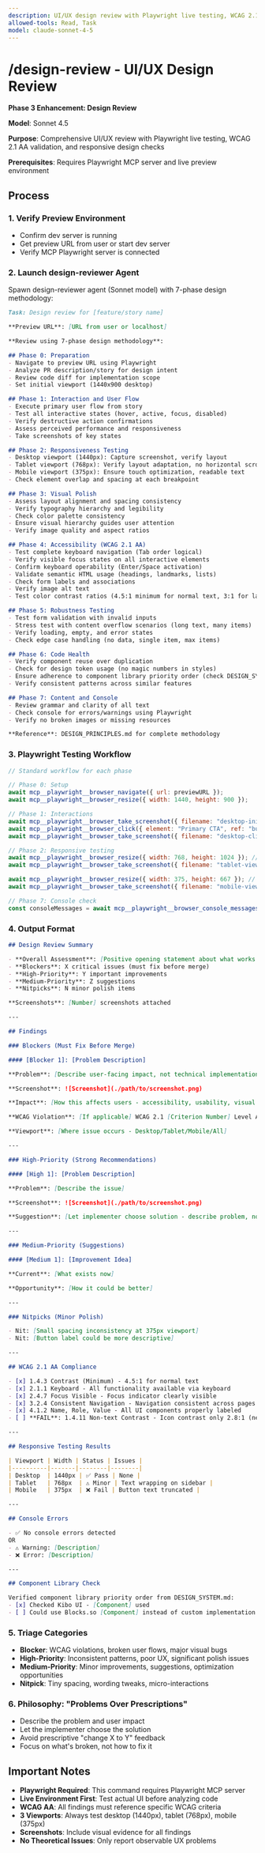 ```yaml
---
description: UI/UX design review with Playwright live testing, WCAG 2.1 AA validation, and responsive design checks
allowed-tools: Read, Task
model: claude-sonnet-4-5
---
```


# /design-review - UI/UX Design Review

**Phase 3 Enhancement: Design Review**

**Model**: Sonnet 4.5

**Purpose**: Comprehensive UI/UX review with Playwright live testing, WCAG 2.1 AA validation, and responsive design checks

**Prerequisites**: Requires Playwright MCP server and live preview environment

## Process

### 1. Verify Preview Environment

- Confirm dev server is running
- Get preview URL from user or start dev server
- Verify MCP Playwright server is connected

### 2. Launch design-reviewer Agent

Spawn design-reviewer agent (Sonnet model) with 7-phase design methodology:

```markdown
Task: Design review for [feature/story name]

**Preview URL**: [URL from user or localhost]

**Review using 7-phase design methodology**:

## Phase 0: Preparation
- Navigate to preview URL using Playwright
- Analyze PR description/story for design intent
- Review code diff for implementation scope
- Set initial viewport (1440x900 desktop)

## Phase 1: Interaction and User Flow
- Execute primary user flow from story
- Test all interactive states (hover, active, focus, disabled)
- Verify destructive action confirmations
- Assess perceived performance and responsiveness
- Take screenshots of key states

## Phase 2: Responsiveness Testing
- Desktop viewport (1440px): Capture screenshot, verify layout
- Tablet viewport (768px): Verify layout adaptation, no horizontal scroll
- Mobile viewport (375px): Ensure touch optimization, readable text
- Check element overlap and spacing at each breakpoint

## Phase 3: Visual Polish
- Assess layout alignment and spacing consistency
- Verify typography hierarchy and legibility
- Check color palette consistency
- Ensure visual hierarchy guides user attention
- Verify image quality and aspect ratios

## Phase 4: Accessibility (WCAG 2.1 AA)
- Test complete keyboard navigation (Tab order logical)
- Verify visible focus states on all interactive elements
- Confirm keyboard operability (Enter/Space activation)
- Validate semantic HTML usage (headings, landmarks, lists)
- Check form labels and associations
- Verify image alt text
- Test color contrast ratios (4.5:1 minimum for normal text, 3:1 for large text)

## Phase 5: Robustness Testing
- Test form validation with invalid inputs
- Stress test with content overflow scenarios (long text, many items)
- Verify loading, empty, and error states
- Check edge case handling (no data, single item, max items)

## Phase 6: Code Health
- Verify component reuse over duplication
- Check for design token usage (no magic numbers in styles)
- Ensure adherence to component library priority order (check DESIGN_SYSTEM.md)
- Verify consistent patterns across similar features

## Phase 7: Content and Console
- Review grammar and clarity of all text
- Check console for errors/warnings using Playwright
- Verify no broken images or missing resources

**Reference**: DESIGN_PRINCIPLES.md for complete methodology
```

### 3. Playwright Testing Workflow

```javascript
// Standard workflow for each phase

// Phase 0: Setup
await mcp__playwright__browser_navigate({ url: previewURL });
await mcp__playwright__browser_resize({ width: 1440, height: 900 });

// Phase 1: Interactions
await mcp__playwright__browser_take_screenshot({ filename: "desktop-initial.png" });
await mcp__playwright__browser_click({ element: "Primary CTA", ref: "button[data-testid='cta']" });
await mcp__playwright__browser_take_screenshot({ filename: "desktop-clicked.png" });

// Phase 2: Responsive testing
await mcp__playwright__browser_resize({ width: 768, height: 1024 }); // Tablet
await mcp__playwright__browser_take_screenshot({ filename: "tablet-view.png" });

await mcp__playwright__browser_resize({ width: 375, height: 667 }); // Mobile
await mcp__playwright__browser_take_screenshot({ filename: "mobile-view.png" });

// Phase 7: Console check
const consoleMessages = await mcp__playwright__browser_console_messages({ onlyErrors: true });
```

### 4. Output Format

```markdown
## Design Review Summary

- **Overall Assessment**: [Positive opening statement about what works well]
- **Blockers**: X critical issues (must fix before merge)
- **High-Priority**: Y important improvements
- **Medium-Priority**: Z suggestions
- **Nitpicks**: N minor polish items

**Screenshots**: [Number] screenshots attached

---

## Findings

### Blockers (Must Fix Before Merge)

#### [Blocker 1]: [Problem Description]

**Problem**: [Describe user-facing impact, not technical implementation]

**Screenshot**: ![Screenshot](./path/to/screenshot.png)

**Impact**: [How this affects users - accessibility, usability, visual hierarchy]

**WCAG Violation**: [If applicable] WCAG 2.1 [Criterion Number] Level AA

**Viewport**: [Where issue occurs - Desktop/Tablet/Mobile/All]

---

### High-Priority (Strong Recommendations)

#### [High 1]: [Problem Description]

**Problem**: [Describe the issue]

**Screenshot**: ![Screenshot](./path/to/screenshot.png)

**Suggestion**: [Let implementer choose solution - describe problem, not prescription]

---

### Medium-Priority (Suggestions)

#### [Medium 1]: [Improvement Idea]

**Current**: [What exists now]

**Opportunity**: [How it could be better]

---

### Nitpicks (Minor Polish)

- Nit: [Small spacing inconsistency at 375px viewport]
- Nit: [Button label could be more descriptive]

---

## WCAG 2.1 AA Compliance

- [x] 1.4.3 Contrast (Minimum) - 4.5:1 for normal text
- [x] 2.1.1 Keyboard - All functionality available via keyboard
- [x] 2.4.7 Focus Visible - Focus indicator clearly visible
- [x] 3.2.4 Consistent Navigation - Navigation consistent across pages
- [x] 4.1.2 Name, Role, Value - All UI components properly labeled
- [ ] **FAIL**: 1.4.11 Non-text Contrast - Icon contrast only 2.8:1 (needs 3:1)

---

## Responsive Testing Results

| Viewport | Width | Status | Issues |
|----------|-------|--------|--------|
| Desktop  | 1440px | ✅ Pass | None |
| Tablet   | 768px  | ⚠️ Minor | Text wrapping on sidebar |
| Mobile   | 375px  | ❌ Fail | Button text truncated |

---

## Console Errors

- ✅ No console errors detected
OR
- ⚠️ Warning: [Description]
- ❌ Error: [Description]

---

## Component Library Check

Verified component library priority order from DESIGN_SYSTEM.md:
- [x] Checked Kibo UI - [Component] used
- [ ] Could use Blocks.so [Component] instead of custom implementation
```

### 5. Triage Categories

- **Blocker**: WCAG violations, broken user flows, major visual bugs
- **High-Priority**: Inconsistent patterns, poor UX, significant polish issues
- **Medium-Priority**: Minor improvements, suggestions, optimization opportunities
- **Nitpick**: Tiny spacing, wording tweaks, micro-interactions

### 6. Philosophy: "Problems Over Prescriptions"

- Describe the problem and user impact
- Let the implementer choose the solution
- Avoid prescriptive "change X to Y" feedback
- Focus on what's broken, not how to fix it

## Important Notes

- **Playwright Required**: This command requires Playwright MCP server
- **Live Environment First**: Test actual UI before analyzing code
- **WCAG AA**: All findings must reference specific WCAG criteria
- **3 Viewports**: Always test desktop (1440px), tablet (768px), mobile (375px)
- **Screenshots**: Include visual evidence for all findings
- **No Theoretical Issues**: Only report observable UX problems
